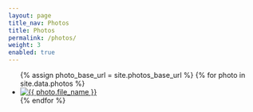 ```yaml
---
layout: page
title_nav: Photos
title: Photos
permalink: /photos/
weight: 3
enabled: true
---
```


<div class="row">
			<div id="try"></div>
			<ul id="box-container">
        {% assign photo_base_url = site.photos_base_url %}
        {% for photo in site.data.photos %}
        <div class="col-xs-6 col-md-4">
          <li class="box">
            <a href="{{ photo_base_url }}/{{ photo.file_name }}" class="swipebox" title="{{ photo.title : photo.title ? photo.file_name }}">
              <img src="{{ photo_base_url }}/{{ photo.file_name }}" alt="{{ photo.file_name }}" class="img-responsive">
            </a>
          </li>
        </div>
        {% endfor %}
			</ul>
</div>

